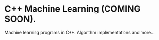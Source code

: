 # C++ Machine Learning (COMING SOON).     
Machine learning programs in C++. Algorithm implementations and more...              
